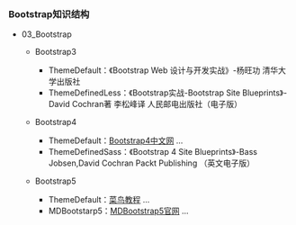 ### Bootstrap知识结构

* 03_Bootstrap
    * Bootstrap3
        * ThemeDefault：《Bootstrap Web 设计与开发实战》-杨旺功 清华大学出版社
        * ThemeDefinedLess：《Bootstrap实战-Bootstrap Site Blueprints》-David Cochran著 李松峰译 人民邮电出版社（电子版）

    * Bootstrap4
        * ThemeDefault：[Bootstrap4中文网](https://v4.bootcss.com/docs/getting-started/introduction/ "Bootstrap4") ...
        * ThemeDefinedSass：《Bootstrap 4 Site Blueprints》-Bass Jobsen,David Cochran Packt Publishing （英文电子版）

    * Bootstrap5
        * ThemeDefault：[菜鸟教程](https://www.runoob.com/bootstrap5/bootstrap5-tutorial.html "Bootstrap5") ...
        * MDBootstarp5：[MDBootstrap5官网](https://mdbootstrap.com/docs/standard/layout/grid/ "官网") ...